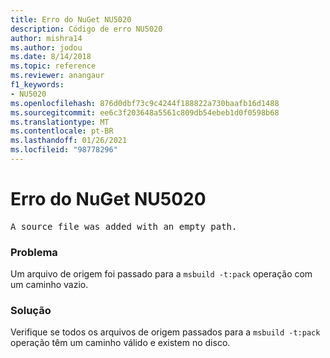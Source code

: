 ```yaml
---
title: Erro do NuGet NU5020
description: Código de erro NU5020
author: mishra14
ms.author: jodou
ms.date: 8/14/2018
ms.topic: reference
ms.reviewer: anangaur
f1_keywords:
- NU5020
ms.openlocfilehash: 876d0dbf73c9c4244f188822a730baafb16d1488
ms.sourcegitcommit: ee6c3f203648a5561c809db54ebeb1d0f0598b68
ms.translationtype: MT
ms.contentlocale: pt-BR
ms.lasthandoff: 01/26/2021
ms.locfileid: "98778296"
---
```

# <a name="nuget-error-nu5020"></a>Erro do NuGet NU5020
<pre>A source file was added with an empty path.</pre>

### <a name="issue"></a>Problema

Um arquivo de origem foi passado para a `msbuild -t:pack` operação com um caminho vazio.


### <a name="solution"></a>Solução

Verifique se todos os arquivos de origem passados para a `msbuild -t:pack` operação têm um caminho válido e existem no disco.

